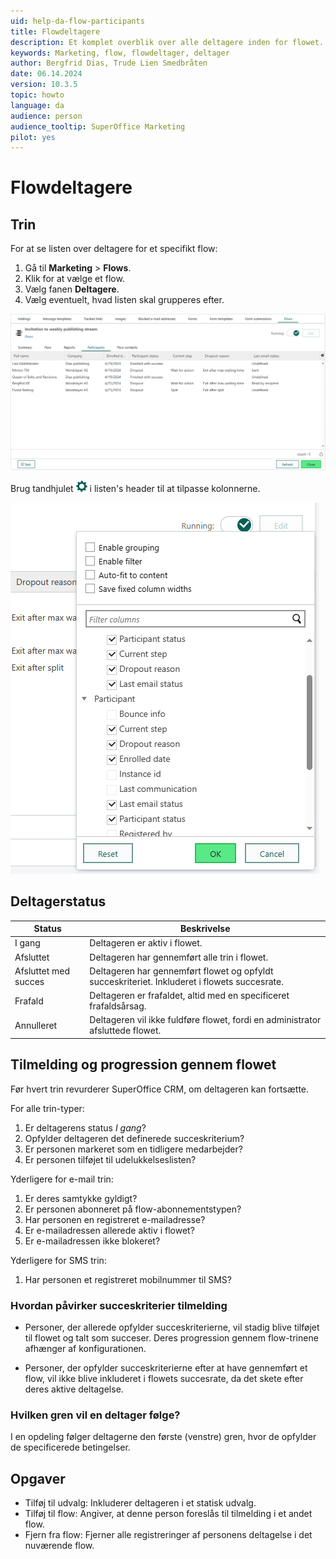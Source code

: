 ```yaml
---
uid: help-da-flow-participants
title: Flowdeltagere
description: Et komplet overblik over alle deltagere inden for flowet.
keywords: Marketing, flow, flowdeltager, deltager
author: Bergfrid Dias, Trude Lien Smedbråten
date: 06.14.2024
version: 10.3.5
topic: howto
language: da
audience: person
audience_tooltip: SuperOffice Marketing
pilot: yes
---
```


# Flowdeltagere

## Trin

For at se listen over deltagere for et specifikt flow:

1. Gå til **Marketing** > **Flows**.
2. Klik for at vælge et flow.
3. Vælg fanen **Deltagere**.
4. Vælg eventuelt, hvad listen skal grupperes efter.

![Flow-deltagerliste -screenshot][img1]

Brug tandhjulet ![ikon][img4] i listen's header til at tilpasse kolonnerne.

![Flow-deltagerliste, tilpas kolonner -screenshot][img2]

## Deltagerstatus

| Status | Beskrivelse |
|---|---|
| I gang | Deltageren er aktiv i flowet. |
| Afsluttet | Deltageren har gennemført alle trin i flowet. |
| Afsluttet med succes | Deltageren har gennemført flowet og opfyldt succeskriteriet. Inkluderet i flowets succesrate. |
| Frafald | Deltageren er frafaldet, altid med en specificeret frafaldsårsag. |
| Annulleret | Deltageren vil ikke fuldføre flowet, fordi en administrator afsluttede flowet. |

## <a id="logic"></a>Tilmelding og progression gennem flowet

Før hvert trin revurderer SuperOffice CRM, om deltageren kan fortsætte.

For alle trin-typer:

1. Er deltagerens status *I gang*?
2. Opfylder deltageren det definerede succeskriterium?
3. Er personen markeret som en tidligere medarbejder?
4. Er personen tilføjet til udelukkelseslisten?

​Yderligere for e-mail trin:​

1. Er deres samtykke gyldigt?​
2. Er personen abonneret på flow-abonnementstypen?
3. Har personen en registreret e-mailadresse?​
4. Er e-mailadressen allerede aktiv i flowet?​
5. Er e-mailadressen ikke blokeret?​

Yderligere for SMS trin:​

1. Har personen et registreret mobilnummer til SMS?

### Hvordan påvirker succeskriterier tilmelding

* Personer, der allerede opfylder succeskriterierne, vil stadig blive tilføjet til flowet og talt som succeser. Deres progression gennem flow-trinene afhænger af konfigurationen.

* Personer, der opfylder succeskriterierne efter at have gennemført et flow, vil ikke blive inkluderet i flowets succesrate, da det skete efter deres aktive deltagelse.

### Hvilken gren vil en deltager følge?

I en opdeling følger deltagerne den første (venstre) gren, hvor de opfylder de specificerede betingelser.

## Opgaver

* Tilføj til udvalg: Inkluderer deltageren i et statisk udvalg.
* Tilføj til flow: Angiver, at denne person foreslås til tilmelding i et andet flow.
* Fjern fra flow: Fjerner alle registreringer af personens deltagelse i det nuværende flow.

<!-- Referenced links -->

<!-- Referenced images -->
[img1]: ../../../../media/loc/en/marketing/flow-participants.png
[img2]: ../../../../media/loc/en/marketing/flow-participant-columns.png
[img4]: ../../../../../common/icons/mobile/gear.png
